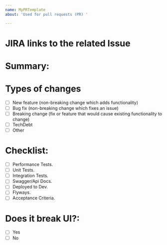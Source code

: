 ```yaml
---
name: MyPRTemplate
about: 'Used for pull requests (PR) '

---
```


# JIRA links to the related Issue
 
# Summary:
 
# Types of changes
 
- [ ] New feature (non-breaking change which adds functionality)
- [ ] Bug fix (non-breaking change which fixes an issue)
- [ ] Breaking change (fix or feature that would cause existing functionality to change)
- [ ] TechDebt
- [ ] Other
 
# Checklist:
 
- [ ] Performance Tests.
- [ ] Unit Tests.
- [ ] Integration Tests.
- [ ] Swagger/Api Docs.
- [ ] Deployed to Dev.
- [ ] Flyways.
- [ ] Acceptance Criteria.
 
# Does it break UI?:
- [ ] Yes
- [ ] No
